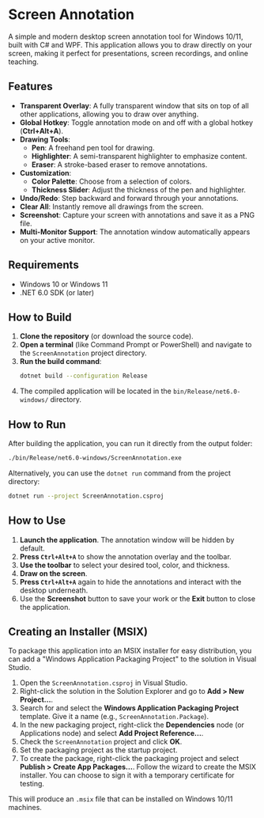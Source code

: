 # Screen Annotation

A simple and modern desktop screen annotation tool for Windows 10/11, built with C# and WPF. This application allows you to draw directly on your screen, making it perfect for presentations, screen recordings, and online teaching.

## Features

- **Transparent Overlay**: A fully transparent window that sits on top of all other applications, allowing you to draw over anything.
- **Global Hotkey**: Toggle annotation mode on and off with a global hotkey (**Ctrl+Alt+A**).
- **Drawing Tools**:
    - **Pen**: A freehand pen tool for drawing.
    - **Highlighter**: A semi-transparent highlighter to emphasize content.
    - **Eraser**: A stroke-based eraser to remove annotations.
- **Customization**:
    - **Color Palette**: Choose from a selection of colors.
    - **Thickness Slider**: Adjust the thickness of the pen and highlighter.
- **Undo/Redo**: Step backward and forward through your annotations.
- **Clear All**: Instantly remove all drawings from the screen.
- **Screenshot**: Capture your screen with annotations and save it as a PNG file.
- **Multi-Monitor Support**: The annotation window automatically appears on your active monitor.

## Requirements

- Windows 10 or Windows 11
- .NET 6.0 SDK (or later)

## How to Build

1.  **Clone the repository** (or download the source code).
2.  **Open a terminal** (like Command Prompt or PowerShell) and navigate to the `ScreenAnnotation` project directory.
3.  **Run the build command**:
    ```sh
    dotnet build --configuration Release
    ```
4.  The compiled application will be located in the `bin/Release/net6.0-windows/` directory.

## How to Run

After building the application, you can run it directly from the output folder:

```sh
./bin/Release/net6.0-windows/ScreenAnnotation.exe
```

Alternatively, you can use the `dotnet run` command from the project directory:

```sh
dotnet run --project ScreenAnnotation.csproj
```

## How to Use

1.  **Launch the application**. The annotation window will be hidden by default.
2.  **Press `Ctrl+Alt+A`** to show the annotation overlay and the toolbar.
3.  **Use the toolbar** to select your desired tool, color, and thickness.
4.  **Draw on the screen**.
5.  **Press `Ctrl+Alt+A`** again to hide the annotations and interact with the desktop underneath.
6.  Use the **Screenshot** button to save your work or the **Exit** button to close the application.

## Creating an Installer (MSIX)

To package this application into an MSIX installer for easy distribution, you can add a "Windows Application Packaging Project" to the solution in Visual Studio.

1.  Open the `ScreenAnnotation.csproj` in Visual Studio.
2.  Right-click the solution in the Solution Explorer and go to **Add > New Project...**.
3.  Search for and select the **Windows Application Packaging Project** template. Give it a name (e.g., `ScreenAnnotation.Package`).
4.  In the new packaging project, right-click the **Dependencies** node (or Applications node) and select **Add Project Reference...**.
5.  Check the `ScreenAnnotation` project and click **OK**.
6.  Set the packaging project as the startup project.
7.  To create the package, right-click the packaging project and select **Publish > Create App Packages...**. Follow the wizard to create the MSIX installer. You can choose to sign it with a temporary certificate for testing.

This will produce an `.msix` file that can be installed on Windows 10/11 machines.
